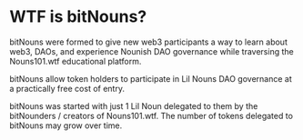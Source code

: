 # WTF is bitNouns?

bitNouns were formed to give new web3 participants a way to learn about web3, DAOs, and experience Nounish DAO governance while traversing the Nouns101.wtf educational platform.

bitNouns allow token holders to participate in Lil Nouns DAO governance at a practically free cost of entry.

bitNouns was started with just 1 Lil Noun delegated to them by the bitNounders / creators of Nouns101.wtf. The number of tokens delegated to bitNouns may grow over time.
